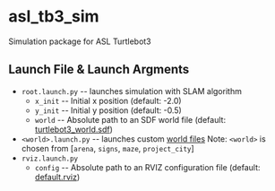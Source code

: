 # asl\_tb3\_sim
Simulation package for ASL Turtlebot3

## Launch File & Launch Argments
- `root.launch.py` -- launches simulation with SLAM algorithm
    - `x_init` -- Initial x position (default: -2.0)
    - `y_init` -- Initial y position (default: -0.5)
    - `world` -- Absolute path to an SDF world file (default: [turtlebot3\_world.sdf](worlds/turtlebot3_world.sdf))
- `<world>.launch.py` -- launches custom [world files](worlds)
    Note: `<world>` is chosen from [`arena`, `signs`, `maze`, `project_city`]
- `rviz.launch.py`
    - `config` -- Absolute path to an RVIZ configuration file (default: [default.rviz](configs/default.rviz))
